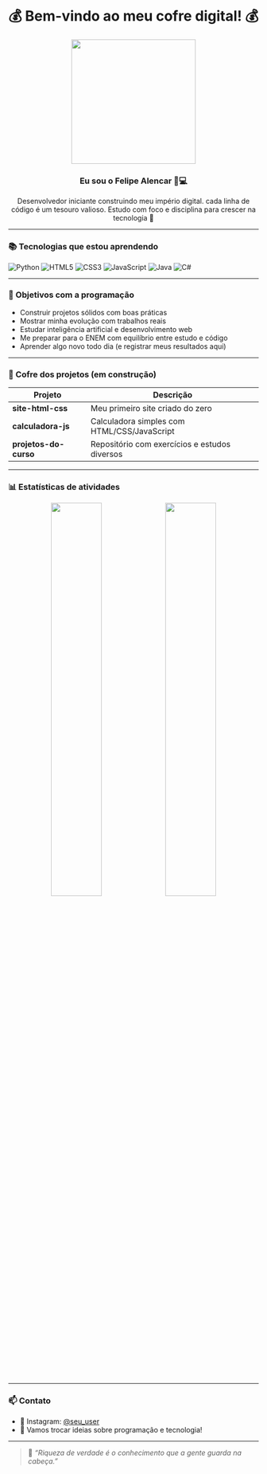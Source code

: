 <h1 align="center">💰 Bem-vindo ao meu cofre digital! 💰 </h1>

<p align="center">
  <img src="https://media.tenor.com/images/…GOLD…gif" width="250"/>
</p>

<h3 align="center">Eu sou o Felipe Alencar 🧠💻</h3>

<p align="center">
  Desenvolvedor iniciante construindo meu império digital.  
  cada linha de código é um tesouro valioso.  
  Estudo com foco e disciplina para crescer na tecnologia 🚀
</p>

---

### 📚 Tecnologias que estou aprendendo

![Python](https://img.shields.io/badge/-Python-3776AB?style=for-the-badge&logo=python&logoColor=white)
![HTML5](https://img.shields.io/badge/-HTML5-E44D26?style=for-the-badge&logo=html5&logoColor=white)
![CSS3](https://img.shields.io/badge/-CSS3-264de4?style=for-the-badge&logo=css3&logoColor=white)
![JavaScript](https://img.shields.io/badge/-JavaScript-F7DF1E?style=for-the-badge&logo=javascript&logoColor=black)
![Java](https://img.shields.io/badge/-Java-ED8B00?style=for-the-badge&logo=java&logoColor=white)
![C#](https://img.shields.io/badge/-C%23-239120?style=for-the-badge&logo=csharp&logoColor=white)

---

### 🎯 Objetivos com a programação

- Construir projetos sólidos com boas práticas  
- Mostrar minha evolução com trabalhos reais  
- Estudar inteligência artificial e desenvolvimento web  
- Me preparar para o ENEM com equilíbrio entre estudo e código  
- Aprender algo novo todo dia (e registrar meus resultados aqui)

---

### 💾 Cofre dos projetos (em construção)

| Projeto                  | Descrição                                      |
|-------------------------|------------------------------------------------|
| **site-html-css**       | Meu primeiro site criado do zero              |
| **calculadora-js**      | Calculadora simples com HTML/CSS/JavaScript   |
| **projetos-do-curso**   | Repositório com exercícios e estudos diversos |

---

### 📊 Estatísticas de atividades

<p align="center">
  <img src="https://github-readme-stats.vercel.app/api?username=Felipe050228&theme=solarized_dark&show_icons=true&hide_border=true" width="45%" />
  <img src="https://github-readme-stats.vercel.app/api/top-langs/?username=Felipe050228&layout=compact&theme=solarized_dark&hide_border=true" width="45%" />
</p>

---

### 📫 Contato

- 📸 Instagram: [@seu_user](https://instagram.com/seu_user)  
- 💬 Vamos trocar ideias sobre programação e tecnologia!

---

> 🧠 *“Riqueza de verdade é o conhecimento que a gente guarda na cabeça.”* 


